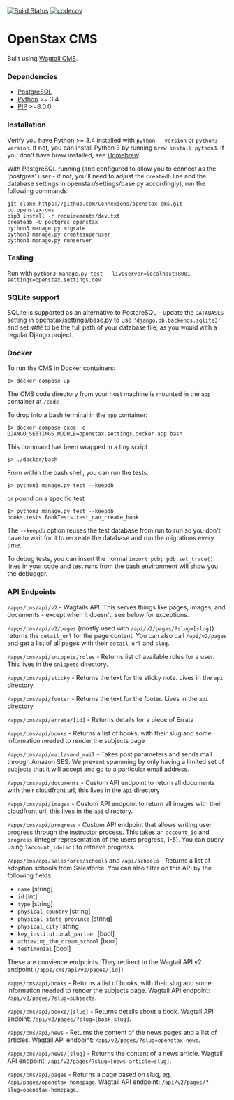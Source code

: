 [![Build Status](https://travis-ci.org/openstax/openstax-cms.svg?branch=master)](https://travis-ci.org/openstax/openstax-cms)
[![codecov](https://codecov.io/gh/openstax/openstax-cms/branch/master/graph/badge.svg)](https://codecov.io/gh/openstax/openstax-cms)

OpenStax CMS
=======================

Built using [Wagtail CMS](http://wagtail.io).

### Dependencies
* [PostgreSQL](http://www.postgresql.org)
* [Python](https://www.python.org/) >= 3.4
* [PIP](https://github.com/pypa/pip) >=8.0.0

### Installation

Verify you have Python >= 3.4 installed with `python --version` or `python3 --version`.
If not, you can install Python 3 by running `brew install python3`. If you don't have brew installed, see [Homebrew](http://brew.sh/).


With PostgreSQL running (and configured to allow you to connect as the 'postgres' user - if not, you'll need to adjust the `createdb` line and the database settings in openstax/settings/base.py accordingly), run the following commands:

    git clone https://github.com/Connexions/openstax-cms.git
    cd openstax-cms
    pip3 install -r requirements/dev.txt
    createdb -U postgres openstax
    python3 manage.py migrate
    python3 manage.py createsuperuser
    python3 manage.py runserver

### Testing

Run with ``python3 manage.py test --liveserver=localhost:8001 --settings=openstax.settings.dev``

### SQLite support

SQLite is supported as an alternative to PostgreSQL - update the `DATABASES` setting
in openstax/settings/base.py to use `'django.db.backends.sqlite3'` and set `NAME` to be the full path of your database file, as you would with a regular Django project.

### Docker

To run the CMS in Docker containers:

```
$> docker-compose up
```

The CMS code directory from your host machine is mounted in the `app` container at `/code`

To drop into a bash terminal in the `app` container:

```
$> docker-compose exec -e DJANGO_SETTINGS_MODULE=openstax.settings.docker app bash
```

This command has been wrapped in a tiny script

```
$> ./docker/bash
```

From within the bash shell, you can run the tests.

```
$> python3 manage.py test --keepdb
```

or pound on a specific test

```
$> python3 manage.py test --keepdb books.tests.BookTests.test_can_create_book
```

The `--keepdb` option reuses the test database from run to run so you don't have to wait for it to recreate the database and run the migrations every time.

To debug tests, you can insert the normal `import pdb; pdb.set_trace()` lines in your code and test runs from the bash environment will show you the debugger.

### API Endpoints
`/apps/cms/api/v2` - Wagtails API. This serves things like pages, images, and documents - except when it doesn't, see below for exceptions.

`/apps/cms/api/v2/pages` (mostly used with `/api/v2/pages/?slug=[slug]`) returns the `detail_url` for the page content. You can also call `/api/v2/pages` and get a list of all pages with their `detail_url` and `slug`.

 `/apps/cms/api/snippets/roles` - Returns list of available roles for a user. This lives in the `snippets` directory.

 `/apps/cms/api/sticky` - Returns the text for the sticky note. Lives in the `api` directory.

 `/apps/cms/api/footer` - Returns the text for the footer. Lives in the `api` directory.

 `/apps/cms/api/errata/[id]` - Returns details for a piece of Errata

 `/apps/cms/api/books` - Returns a list of books, with their slug and some information needed to render the subjects page

 `/apps/cms/api/mail/send_mail` - Takes post parameters and sends mail through Amazon SES. We prevent spamming by only having a limited set of subjects that it will accept and go to a particular email address.

 `/apps/cms/api/documents` - Custom API endpoint to return all documents with their cloudfront url, this lives in the `api` directory

 `/apps/cms/api/images` - Custom API endpoint to return all images with their cloudfront url, this lives in the `api` directory.

 `/apps/cms/api/progress` - Custom API endpoint that allows writing user progress through the instructor process. This takes an `account_id` and `progress` (integer representation of the users progress, 1-5). You can query using `?account_id=[id]` to retrieve progress.

 `/apps/cms/api/salesforce/schools` and `/api/schools` - Returns a list of adoption schools from Salesforce.
 You can also filter on this API by the following fields:
 - `name` [string]
 - `id` [int]
 - `type` [string]
 - `physical_country` [string]
 - `physical_state_province` [string]
 - `physical_city` [string]
 - `key_institutional_partner` [bool]
 - `achieving_the_dream_school` [bool]
 - `testimonial` [bool]



 These are convience endpoints. They redirect to the Wagtail API v2 endpoint (`/apps/cms/api/v2/pages/[id]`)

 `/apps/cms/api/books` - Returns a list of books, with their slug and some information needed to render the subjects page. Wagtail API endpoint: `/api/v2/pages/?slug=subjects`.

 `/apps/cms/api/books/[slug]` - Returns details about a book. Wagtail API endoint: `/api/v2/pages/?slug=[book-slug]`.

 `/apps/cms/api/news` - Returns the content of the news pages and a list of articles. Wagtail API endpoint: `/api/v2/pages/?slug=openstax-news`.

 `/apps/cms/api/news/[slug]` - Returns the content of a news article. Wagtail API endpoint: `/api/v2/pages/?slug=[news-article=slug]`.

 `/apps/cms/api/pages` - Returns a page based on slug, eg. `/api/pages/openstax-homepage`. Wagtail API endpoint: `/api/v2/pages/?slug=openstax-homepage`.
